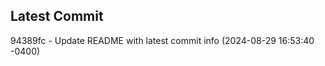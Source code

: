 
## Latest Commit
94389fc - Update README with latest commit info (2024-08-29 16:53:40 -0400) <Yunxi-Zhou>
